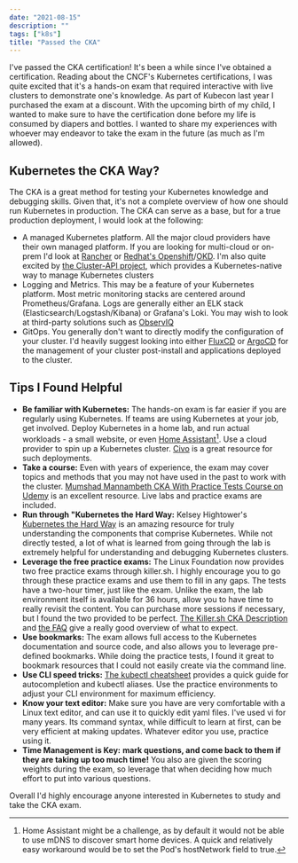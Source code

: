 ```yaml
---
date: "2021-08-15"
description: ""
tags: ["k8s"]
title: "Passed the CKA"
---
```


<div data-iframe-width="150" data-iframe-height="270" data-share-badge-id="3e8fe644-dfda-45db-973e-1593d3dd2d64" data-share-badge-host="https://www.credly.com"></div><script type="text/javascript" async src="//cdn.credly.com/assets/utilities/embed.js"></script>

I've passed the CKA certification!  It's been a while since I've obtained a certification.  Reading about the CNCF's Kubernetes certifications,
I was quite excited that it's a hands-on exam that required interactive with live clusters to demonstrate one's knowledge.  As part of Kubecon
last year I purchased the exam at a discount.  With the upcoming birth of my child, I wanted to make sure to have the certification done before
my life is consumed by diapers and bottles.  I wanted to share my experiences with whoever may endeavor to take the exam in the future (as
much as I'm allowed).

## Kubernetes the CKA Way?

The CKA is a great method for testing your Kubernetes knowledge and debugging skills.  Given that, it's not a complete overview of how one should run Kubernetes in production.  The CKA can serve as a base, but for a true production deployment, I would look at the following:

- A managed Kubernetes platform.  All the major cloud providers have their own managed platform.  If you are looking for multi-cloud or on-prem I'd look at [Rancher](https://rancher.com/) or [Redhat's Openshift](https://www.redhat.com/en/technologies/cloud-computing/openshift)/[OKD](https://www.okd.io/).  I'm also quite excited by [the Cluster-API project](https://cluster-api.sigs.k8s.io/), which provides a Kubernetes-native way to manage Kubernetes clusters
- Logging and Metrics.  This may be a feature of your Kubernetes platform.  Most metric monitoring stacks are centered around Prometheus/Grafana.  Logs are generally either an ELK stack (Elasticsearch/Logstash/Kibana) or Grafana's Loki.  You may wish to look at third-party solutions such as [ObservIQ](https://observiq.com/)  
- GitOps.  You generally don't want to directly modify the configuration of your cluster.  I'd heavily suggest looking into either [FluxCD](https://fluxcd.io/) or [ArgoCD](https://argoproj.github.io/argo-cd/) for the management of your cluster post-install and applications deployed to the cluster.

## Tips I Found Helpful

- **Be familiar with Kubernetes:**  The hands-on exam is far easier if you are regularly using Kubernetes.  If teams are using Kubernetes at your job, get involved.  Deploy Kubernetes in a home lab, and run actual workloads - a small website, or even [Home Assistant](https://www.home-assistant.io/)[^1]. Use a cloud provider to spin up a Kubernetes cluster.  [Civo](https://www.civo.com/) is a great resource for such deployments.
- **Take a course:**  Even with years of experience, the exam may cover topics and methods that you may not have used in the past to work with the cluster.  [Mumshad Mannambeth CKA With Practice Tests Course on Udemy](https://www.udemy.com/course/certified-kubernetes-administrator-with-practice-tests/) is an excellent resource.  Live labs and practice exams are included.
- **Run through "Kubernetes the Hard Way:**  Kelsey Hightower's [Kubernetes the Hard Way](https://github.com/kelseyhightower/kubernetes-the-hard-way) is an amazing resource for truly understanding the components that comprise Kubernetes.  While not directly tested, a lot of what is learned from going through the lab is extremely helpful for understanding and debugging Kubernetes clusters.
- **Leverage the free practice exams:** The Linux Foundation now provides two free practice exams through killer.sh.  I highly encourage you to go through these practice exams and use them to fill in any gaps.  The tests have a two-hour timer, just like the exam.  Unlike the exam, the lab environment itself is available for 36 hours, allow you to have time to really revisit the content.  You can purchase more sessions if necessary, but I found the two provided to be perfect.  [The Killer.sh CKA Description](https://killer.sh/cka) and [the FAQ](https://killer.sh/faq) give a really good overview of what to expect.
- **Use bookmarks:**  The exam allows full access to the Kubernetes documentation and source code, and also allows you to leverage pre-defined bookmarks.  While doing the practice tests, I found it great to bookmark resources that I could not easily create via the command line.
- **Use CLI speed tricks:**  [The kubectl cheatsheet](https://kubernetes.io/docs/reference/kubectl/cheatsheet/) provides a quick guide for autocompletion and kubectl aliases.  Use the practice environments to adjust your CLI environment for maximum efficiency.
- **Know your text editor:**  Make sure you have are very comfortable with a Linux text editor, and can use it to quickly edit yaml files.  I've used vi for many years.  Its command syntax, while difficult to learn at first, can be very efficient at making updates.  Whatever editor you use, practice using it.
- **Time Management is Key:**   **mark questions, and come back to them if they are taking up too much time!**  You also are given the scoring weights during the exam, so leverage that when deciding how much effort to put into various questions.

Overall I'd highly encourage anyone interested in Kubernetes to study and take the CKA exam.

[^1]: Home Assistant might be a challenge, as by default it would not be able to use mDNS to discover smart home devices.  A quick and relatively easy workaround would be to set the Pod's hostNetwork field to true.
